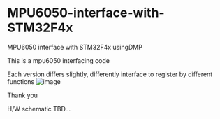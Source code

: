 # MPU6050-interface-with-STM32F4x
MPU6050 interface with STM32F4x usingDMP

This is a mpu6050 interfacing code 

Each version differs slightly, differently interface to register by different functions
![image](https://user-images.githubusercontent.com/95605860/163325976-f4f74ea7-f570-48bb-adce-23caf0dbe005.png)

Thank you

H/W schematic TBD...
